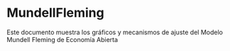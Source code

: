 # MundellFleming
Este documento muestra los gráficos y mecanismos de ajuste del Modelo Mundell Fleming de Economía Abierta
